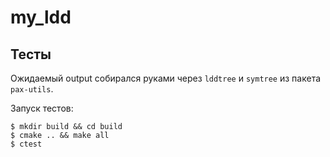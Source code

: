 # my_ldd

## Тесты

Ожидаемый output собирался руками через `lddtree` и `symtree` из пакета `pax-utils`.

Запуск тестов:
```shell
$ mkdir build && cd build
$ cmake .. && make all
$ ctest
```